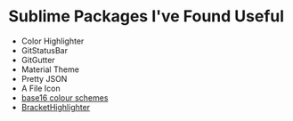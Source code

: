 # Sublime Packages I've Found Useful

* Color Highlighter
* GitStatusBar
* GitGutter
* Material Theme
* Pretty JSON
* A File Icon
* [base16 colour schemes](https://github.com/chriskempson/base16-textmate)
* [BracketHighlighter](http://facelessuser.github.io/BracketHighlighter/)

